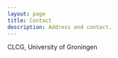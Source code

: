 ```yaml
---
layout: page
title: Contact
description: Address and contact.
---
```


CLCG, University of Groningen
